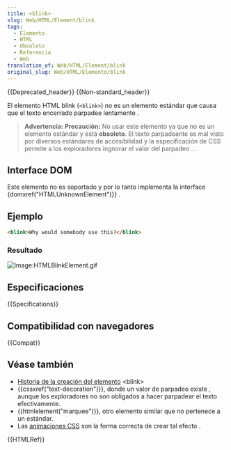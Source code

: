 ```yaml
---
title: <blink>
slug: Web/HTML/Element/blink
tags:
  - Elemento
  - HTML
  - Obsoleto
  - Referencia
  - Web
translation_of: Web/HTML/Element/blink
original_slug: Web/HTML/Elemento/blink
---
```

{{Deprecated_header}} {{Non-standard_header}}

El elemento HTML blink (`<blink>`) no es un elemento estándar que causa que el texto encerrado parpadee lentamente .

> **Advertencia:** **Precaución:** No usar este elemento ya que no es un elemento estándar y está **obsoleto**. El texto parpadeante es mal visto por diversos estándares de accesibilidad y la especificación de CSS permite a los exploradores ingnorar el valor del parpadeo . .

## Interface DOM

Este elemento no es soportado y por lo tanto implementa la interface {domxref("HTMLUnknownElement")}} .

## Ejemplo

```html
<blink>Why would somebody use this?</blink>
```

### Resultado

![Image:HTMLBlinkElement.gif](/@api/deki/files/247/=HTMLBlinkElement.gif)

## Especificaciones

{{Specifications}}

## Compatibilidad con navegadores

{{Compat}}

## Véase también

- [Historia de la creación del elemento](http://www.montulli.org/theoriginofthe%3Cblink%3Etag) \<blink>
- {{cssxref("text-decoration")}}, donde un valor de parpadeo existe , aunque los exploradores no son obligados a hacer parpadear el texto efectivamente.
- {{htmlelement("marquee")}}, otro elemento similar que no pertenece a un estándar.
- Las [animaciones CSS](/es/docs/Web/CSS/CSS_Animations/Usando_animaciones_CSS) son la forma correcta de crear tal efecto .

{{HTMLRef}}
